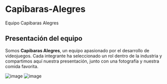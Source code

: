 # Capibaras-Alegres
Equipo Capibaras Alegres  

## Presentación del equipo  
Somos **Capibaras Alegres**, un equipo apasionado por el desarrollo de videojuegos. Cada integrante ha seleccionado un rol dentro de la industria y compartimos aquí nuestra presentación, junto con una fotografía y nuestra comida favorita. 

![image](https://github.com/user-attachments/assets/6a5fd467-f450-42ca-8638-f095a5f7b5f8)
![image](https://github.com/user-attachments/assets/3663c252-e8fa-424b-bdec-4755b9dbf42a)
